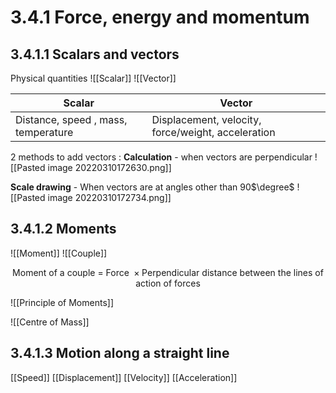 # 3.4.1 Force, energy and momentum

## 3.4.1.1 Scalars and vectors
Physical quantities
![[Scalar]] 
![[Vector]]

| Scalar                              | Vector                                             |
| ----------------------------------- | -------------------------------------------------- |
| Distance, speed , mass, temperature | Displacement, velocity, force/weight, acceleration |


2 methods to add vectors :
**Calculation** - when vectors are perpendicular
![[Pasted image 20220310172630.png]]

**Scale drawing** - When vectors are at angles other than 90$\degree$
![[Pasted image 20220310172734.png]]


## 3.4.1.2 Moments
![[Moment]]
![[Couple]]

$$\text{Moment of a couple = Force } \times \text{Perpendicular distance between the lines of action of forces}$$

![[Principle of Moments]]

![[Centre of Mass]]


## 3.4.1.3 Motion along a straight line
[[Speed]]
[[Displacement]]
[[Velocity]]
[[Acceleration]]
